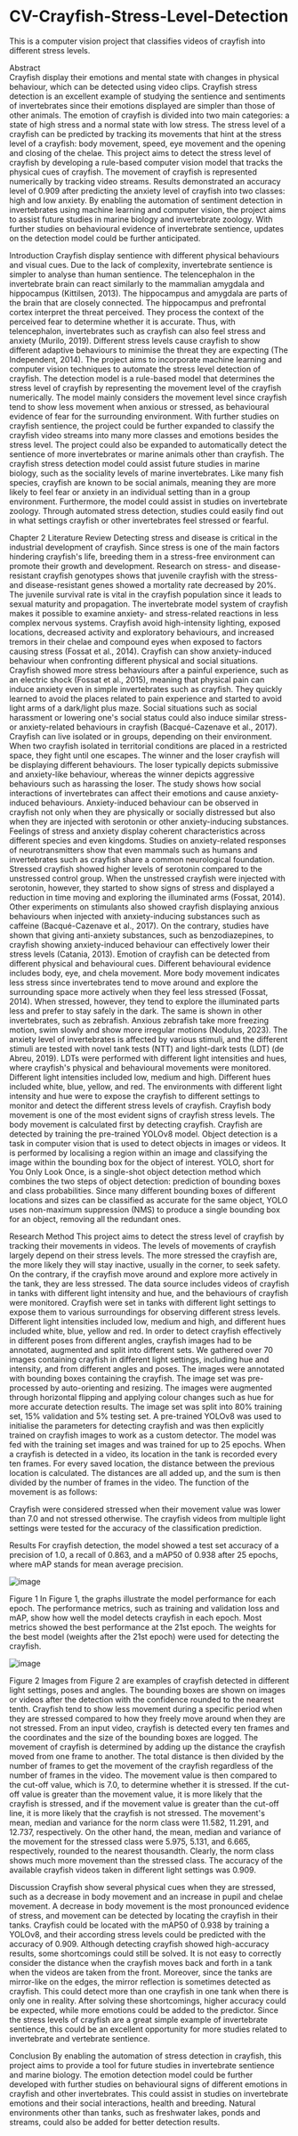 # CV-Crayfish-Stress-Level-Detection
This is a computer vision project that classifies videos of crayfish into different stress levels.

Abstract  
Crayfish display their emotions and mental state with changes in physical behaviour, which can be detected using video clips. Crayfish stress detection is an excellent example of studying the sentience and sentiments of invertebrates since their emotions displayed are simpler than those of other animals. The emotion of crayfish is divided into two main categories: a state of high stress and a normal state with low stress. The stress level of a crayfish can be predicted by tracking its movements that hint at the stress level of a crayfish: body movement, speed, eye movement and the opening and closing of the chelae. 
           This project aims to detect the stress level of crayfish by developing a rule-based computer vision model that tracks the physical cues of crayfish. The movement of crayfish is represented numerically by tracking video streams. Results demonstrated an accuracy level of 0.909 after predicting the anxiety level of crayfish into two classes: high and low anxiety. 
           By enabling the automation of sentiment detection in invertebrates using machine learning and computer vision, the project aims to assist future studies in marine biology and invertebrate zoology. With further studies on behavioural evidence of invertebrate sentience, updates on the detection model could be further anticipated.

Introduction 
           Crayfish display sentience with different physical behaviours and visual cues. Due to the lack of complexity, invertebrate sentience is simpler to analyse than human sentience. The telencephalon in the invertebrate brain can react similarly to the mammalian amygdala and hippocampus (Kittilsen, 2013). The hippocampus and amygdala are parts of the brain that are closely connected. The hippocampus and prefrontal cortex interpret the threat perceived. They process the context of the perceived fear to determine whether it is accurate. Thus, with telencephalon, invertebrates such as crayfish can also feel stress and anxiety (Murilo, 2019). Different stress levels cause crayfish to show different adaptive behaviours to minimise the threat they are expecting (The Independent, 2014).
           The project aims to incorporate machine learning and computer vision techniques to automate the stress level detection of crayfish. The detection model is a rule-based model that determines the stress level of crayfish by representing the movement level of the crayfish numerically. The model mainly considers the movement level since crayfish tend to show less movement when anxious or stressed, as behavioural evidence of fear for the surrounding environment. With further studies on crayfish sentience, the project could be further expanded to classify the crayfish video streams into many more classes and emotions besides the stress level. The project could also be expanded to automatically detect the sentience of more invertebrates or marine animals other than crayfish.
 The crayfish stress detection model could assist future studies in marine biology, such as the sociality levels of marine invertebrates. Like many fish species, crayfish are known to be social animals, meaning they are more likely to feel fear or anxiety in an individual setting than in a group environment. Furthermore, the model could assist in studies on invertebrate zoology. Through automated stress detection, studies could easily find out in what settings crayfish or other invertebrates feel stressed or fearful. 

Chapter 2 Literature Review 
Detecting stress and disease is critical in the industrial development of crayfish. Since stress is one of the main factors hindering crayfish's life, breeding them in a stress-free environment can promote their growth and development. Research on stress- and disease-resistant crayfish genotypes shows that juvenile crayfish with the stress- and disease-resistant genes showed a mortality rate decreased by 20%. The juvenile survival rate is vital in the crayfish population since it leads to sexual maturity and propagation. 
The invertebrate model system of crayfish makes it possible to examine anxiety- and stress-related reactions in less complex nervous systems. Crayfish avoid high-intensity lighting, exposed locations, decreased activity and exploratory behaviours, and increased tremors in their chelae and compound eyes when exposed to factors causing stress (Fossat et al., 2014). 
Crayfish can show anxiety-induced behaviour when confronting different physical and social situations. Crayfish showed more stress behaviours after a painful experience, such as an electric shock (Fossat et al., 2015), meaning that physical pain can induce anxiety even in simple invertebrates such as crayfish. They quickly learned to avoid the places related to pain experience and started to avoid light arms of a dark/light plus maze. Social situations such as social harassment or lowering one's social status could also induce similar stress- or anxiety-related behaviours in crayfish (Bacqué-Cazenave et al., 2017). Crayfish can live isolated or in groups, depending on their environment. When two crayfish isolated in territorial conditions are placed in a restricted space, they fight until one escapes. The winner and the loser crayfish will be displaying different behaviours. The loser typically depicts submissive and anxiety-like behaviour, whereas the winner depicts aggressive behaviours such as harassing the loser. The study shows how social interactions of invertebrates can affect their emotions and cause anxiety-induced behaviours. 
Anxiety-induced behaviour can be observed in crayfish not only when they are physically or socially distressed but also when they are injected with serotonin or other anxiety-inducing substances. Feelings of stress and anxiety display coherent characteristics across different species and even kingdoms. Studies on anxiety-related responses of neurotransmitters show that even mammals such as humans and invertebrates such as crayfish share a common neurological foundation. Stressed crayfish showed higher levels of serotonin compared to the unstressed control group. When the unstressed crayfish were injected with serotonin, however, they started to show signs of stress and displayed a reduction in time moving and exploring the illuminated arms (Fossat, 2014). Other experiments on stimulants also showed crayfish displaying anxious behaviours when injected with anxiety-inducing substances such as caffeine (Bacqué-Cazenave et al., 2017). On the contrary, studies have shown that giving anti-anxiety substances, such as benzodiazepines, to crayfish showing anxiety-induced behaviour can effectively lower their stress levels (Catania, 2013). 
Emotion of crayfish can be detected from different physical and behavioural cues. Different behavioural evidence includes body, eye, and chela movement. More body movement indicates less stress since invertebrates tend to move around and explore the surrounding space more actively when they feel less stressed (Fossat, 2014). When stressed, however, they tend to explore the illuminated parts less and prefer to stay safely in the dark. The same is shown in other invertebrates, such as zebrafish. Anxious zebrafish take more freezing motion, swim slowly and show more irregular motions (Nodulus, 2023).
The anxiety level of invertebrates is affected by various stimuli, and the different stimuli are tested with novel tank tests (NTT) and light-dark tests (LDT) (de Abreu, 2019). LDTs were performed with different light intensities and hues, where crayfish's physical and behavioural movements were monitored. Different light intensities included low, medium and high. Different hues included white, blue, yellow, and red. The environments with different light intensity and hue were to expose the crayfish to different settings to monitor and detect the different stress levels of crayfish. 
Crayfish body movement is one of the most evident signs of crayfish stress levels. The body movement is calculated first by detecting crayfish. Crayfish are detected by training the pre-trained YOLOv8 model. Object detection is a task in computer vision that is used to detect objects in images or videos. It is performed by localising a region within an image and classifying the image within the bounding box for the object of interest. YOLO, short for You Only Look Once, is a single-shot object detection method which combines the two steps of object detection: prediction of bounding boxes and class probabilities. Since many different bounding boxes of different locations and sizes can be classified as accurate for the same object, YOLO uses non-maximum suppression (NMS) to produce a single bounding box for an object, removing all the redundant ones.
            
Research Method 
This project aims to detect the stress level of crayfish by tracking their movements in videos. The levels of movements of crayfish largely depend on their stress levels. The more stressed the crayfish are, the more likely they will stay inactive, usually in the corner, to seek safety. On the contrary, if the crayfish move around and explore more actively in the tank, they are less stressed.
The data source includes videos of crayfish in tanks with different light intensity and hue, and the behaviours of crayfish were monitored. Crayfish were set in tanks with different light settings to expose them to various surroundings for observing different stress levels. Different light intensities included low, medium and high, and different hues included white, blue, yellow and red. 
In order to detect crayfish effectively in different poses from different angles, crayfish images had to be annotated, augmented and split into different sets. We gathered over 70 images containing crayfish in different light settings, including hue and intensity, and from different angles and poses. The images were annotated with bounding boxes containing the crayfish. The image set was pre-processed by auto-orienting and resizing. The images were augmented through horizontal flipping and applying colour changes such as hue for more accurate detection results. The image set was split into 80% training set, 15% validation and 5% testing set. 
A pre-trained YOLOv8 was used to initialise the parameters for detecting crayfish and was then explicitly trained on crayfish images to work as a custom detector. The model was fed with the training set images and was trained for up to 25 epochs. 
When a crayfish is detected in a video, its location in the tank is recorded every ten frames. For every saved location, the distance between the previous location is calculated. The distances are all added up, and the sum is then divided by the number of frames in the video. The function of the movement is as follows:
                               
Crayfish were considered stressed when their movement value was lower than 7.0 and not stressed otherwise. The crayfish videos from multiple light settings were tested for the accuracy of the classification prediction. 

Results 
           For crayfish detection, the model showed a test set accuracy of a precision of 1.0, a recall of 0.863, and a mAP50 of 0.938 after 25 epochs, where mAP stands for mean average precision.
           
![image](https://github.com/alexsuakim/CV-Crayfish-Stress-Level-Detection/assets/99973140/5510aa57-86d2-4487-944a-87fd5d4d43de)

 
Figure 1
In Figure 1, the graphs illustrate the model performance for each epoch. The performance metrics, such as training and validation loss and mAP, show how well the model detects crayfish in each epoch. Most metrics showed the best performance at the 21st epoch. The weights for the best model (weights after the 21st epoch) were used for detecting the crayfish.  
  
 ![image](https://github.com/alexsuakim/CV-Crayfish-Stress-Level-Detection/assets/99973140/075198d2-24a7-47de-8f28-5236e6658e31)

Figure 2
Images from Figure 2 are examples of crayfish detected in different light settings, poses and angles. The bounding boxes are shown on images or videos after the detection with the confidence rounded to the nearest tenth. 
Crayfish tend to show less movement during a specific period when they are stressed compared to how they freely move around when they are not stressed. From an input video, crayfish is detected every ten frames and the coordinates and the size of the bounding boxes are logged. The movement of crayfish is determined by adding up the distance the crayfish moved from one frame to another. The total distance is then divided by the number of frames to get the movement of the crayfish regardless of the number of frames in the video. The movement value is then compared to the cut-off value, which is 7.0, to determine whether it is stressed. If the cut-off value is greater than the movement value, it is more likely that the crayfish is stressed, and if the movement value is greater than the cut-off line, it is more likely that the crayfish is not stressed. 
The movement's mean, median and variance for the norm class were 11.582, 11.291, and 12.737, respectively. On the other hand, the mean, median and variance of the movement for the stressed class were 5.975, 5.131, and 6.665, respectively, rounded to the nearest thousandth. Clearly, the norm class shows much more movement than the stressed class. The accuracy of the available crayfish videos taken in different light settings was 0.909. 

Discussion 
Crayfish show several physical cues when they are stressed, such as a decrease in body movement and an increase in pupil and chelae movement. A decrease in body movement is the most pronounced evidence of stress, and movement can be detected by locating the crayfish in their tanks. Crayfish could be located with the mAP50 of 0.938 by training a YOLOv8, and their according stress levels could be predicted with the accuracy of 0.909. 
Although detecting crayfish showed high-accuracy results, some shortcomings could still be solved. It is not easy to correctly consider the distance when the crayfish moves back and forth in a tank when the videos are taken from the front. Moreover, since the tanks are mirror-like on the edges, the mirror reflection is sometimes detected as crayfish. This could detect more than one crayfish in one tank when there is only one in reality. After solving these shortcomings, higher accuracy could be expected, while more emotions could be added to the predictor. Since the stress levels of crayfish are a great simple example of invertebrate sentience, this could be an excellent opportunity for more studies related to invertebrate and vertebrate sentience.

Conclusion
           By enabling the automation of stress detection in crayfish, this project aims to provide a tool for future studies in invertebrate sentience and marine biology. The emotion detection model could be further developed with further studies on behavioural signs of different emotions in crayfish and other invertebrates. This could assist in studies on invertebrate emotions and their social interactions, health and breeding. Natural environments other than tanks, such as freshwater lakes, ponds and streams, could also be added for better detection results. 

